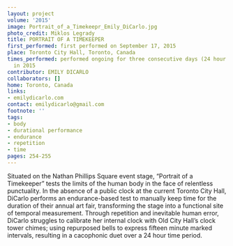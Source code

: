 ```yaml
---
layout: project
volume: '2015'
image: Portrait_of_a_Timekeepr_Emily_DiCarlo.jpg
photo_credit: Miklos Legrady
title: PORTRAIT OF A TIMEKEEPER
first_performed: first performed on September 17, 2015
place: Toronto City Hall, Toronto, Canada
times_performed: performed ongoing for three consecutive days (24 hour total duration)
  in 2015
contributor: EMILY DICARLO
collaborators: []
home: Toronto, Canada
links:
- emilydicarlo.com
contact: emilydicarlo@gmail.com
footnote: ''
tags:
- body
- durational performance
- endurance
- repetition
- time
pages: 254-255
---
```


Situated on the Nathan Phillips Square event stage, “Portrait of a Timekeeper” tests the limits of the human body in the face of relentless punctuality. In the absence of a public clock at the current Toronto City Hall, DiCarlo performs an endurance-based test to manually keep time for the duration of their annual art fair, transforming the stage into a functional site of temporal measurement. Through repetition and inevitable human error, DiCarlo struggles to calibrate her internal clock with Old City Hall’s clock tower chimes; using repurposed bells to express fifteen minute marked intervals, resulting in a cacophonic duet over a 24 hour time period.

